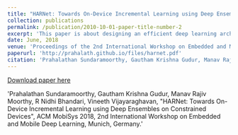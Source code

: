 ```yaml
---
title: "HARNet: Towards On-Device Incremental Learning using Deep Ensembles on Constrained Devices"
collection: publications
permalink: /publication/2010-10-01-paper-title-number-2
excerpt: 'This paper is about designing an efficient deep learning architecture capable to run on smartphones. The data from sensor is used to perform Human Activity Recognition.'
date: June, 2018
venue: 'Proceedings of the 2nd International Workshop on Embedded and Mobile Deep Learning, ACM MobiSys'
paperurl: 'http://prahalath.github.io/files/harnet.pdf'
citation: 'Prahalathan Sundaramoorthy, Gautham Krishna Gudur, Manav Rajiv Moorthy, R Nidhi Bhandari, Vineeth Vijayaraghavan, "HARNet: Towards On-Device Incremental Learning using Deep Ensembles on Constrained Devices", ACM MobiSys 2018, 2nd International Workshop on Embedded and Mobile Deep Learning, Munich, Germany.'
---
```


[Download paper here]('http://prahalath.github.io/files/harnet.pdf')

'Prahalathan Sundaramoorthy, Gautham Krishna Gudur, Manav Rajiv Moorthy, R Nidhi Bhandari, Vineeth Vijayaraghavan, "HARNet: Towards On-Device Incremental Learning using Deep Ensembles on Constrained Devices", ACM MobiSys 2018, 2nd International Workshop on Embedded and Mobile Deep Learning, Munich, Germany.'